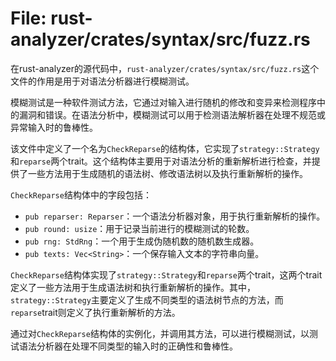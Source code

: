 # File: rust-analyzer/crates/syntax/src/fuzz.rs

在rust-analyzer的源代码中，`rust-analyzer/crates/syntax/src/fuzz.rs`这个文件的作用是用于对语法分析器进行模糊测试。

模糊测试是一种软件测试方法，它通过对输入进行随机的修改和变异来检测程序中的漏洞和错误。在语法分析中，模糊测试可以用于检测语法解析器在处理不规范或异常输入时的鲁棒性。

该文件中定义了一个名为`CheckReparse`的结构体，它实现了`strategy::Strategy`和`reparse`两个trait。这个结构体主要用于对语法分析的重新解析进行检查，并提供了一些方法用于生成随机的语法树、修改语法树以及执行重新解析的操作。

`CheckReparse`结构体中的字段包括：
- `pub reparser: Reparser`：一个语法分析器对象，用于执行重新解析的操作。
- `pub round: usize`：用于记录当前进行的模糊测试的轮数。
- `pub rng: StdRng`：一个用于生成伪随机数的随机数生成器。
- `pub texts: Vec<String>`：一个保存输入文本的字符串向量。

`CheckReparse`结构体实现了`strategy::Strategy`和`reparse`两个trait，这两个trait定义了一些方法用于生成语法树和执行重新解析的操作。其中，`strategy::Strategy`主要定义了生成不同类型的语法树节点的方法，而`reparse`trait则定义了执行重新解析的方法。

通过对`CheckReparse`结构体的实例化，并调用其方法，可以进行模糊测试，以测试语法分析器在处理不同类型的输入时的正确性和鲁棒性。

